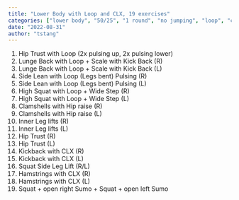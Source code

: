 ```yaml
---
title: "Lower Body with Loop and CLX, 19 exercises"
categories: ["lower body", "50/25", "1 round", "no jumping", "loop", "clx"]
date: "2022-08-31"
author: "tstang"
---
```


1. Hip Trust with Loop (2x pulsing up, 2x pulsing lower)
1. Lunge Back with Loop + Scale with Kick Back (R)
1. Lunge Back with Loop + Scale with Kick Back (L)
1. Side Lean with Loop (Legs bent) Pulsing (R)
1. Side Lean with Loop (Legs bent) Pulsing (L)
1. High Squat with Loop + Wide Step (R)
1. High Squat with Loop + Wide Step (L)
1. Clamshells with Hip raise (R)
1. Clamshells with Hip raise (L)
1. Inner Leg lifts (R)
1. Inner Leg lifts (L)
1. Hip Trust (R)
1. Hip Trust (L)
1. Kickback with CLX (R)
1. Kickback with CLX (L)
1. Squat Side Leg Lift (R/L)
1. Hamstrings with CLX (R)
1. Hamstrings with CLX (L)
1. Squat + open right Sumo + Squat + open left Sumo
